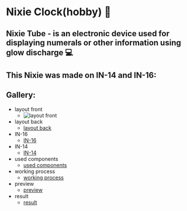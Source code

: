 # Nixie Clock(hobby) 🥰

## Nixie Tube - is an electronic device used for displaying numerals or other information using glow discharge 💻

## This Nixie was made on IN-14 and IN-16:

## Gallery: 
- layout front
  - ![layout front](https://github.com/Vlad-Vasinev/Nixie-Clock-hobby-/blob/main/1.jpg)
- layout back
  - [layout back](https://github.com/Vlad-Vasinev/Nixie-Clock-hobby-/blob/main/2.jpg)
- IN-16
  - [IN-16](https://github.com/Vlad-Vasinev/Nixie-Clock-hobby-/blob/main/3.jpg)
- IN-14
  - [IN-14](https://github.com/Vlad-Vasinev/Nixie-Clock-hobby-/blob/main/5.jpg)
- used components
  - [used components](https://github.com/Vlad-Vasinev/Nixie-Clock-hobby-/blob/main/4.jpg)
- working process
  - [working process](https://github.com/Vlad-Vasinev/Nixie-Clock-hobby-/blob/main/5.jpg)
- preview
  - [preview](https://github.com/Vlad-Vasinev/Nixie-Clock-hobby-/blob/main/7.jpg)
- result
  - [result](https://github.com/Vlad-Vasinev/Nixie-Clock-hobby-/blob/main/8.jpg)

